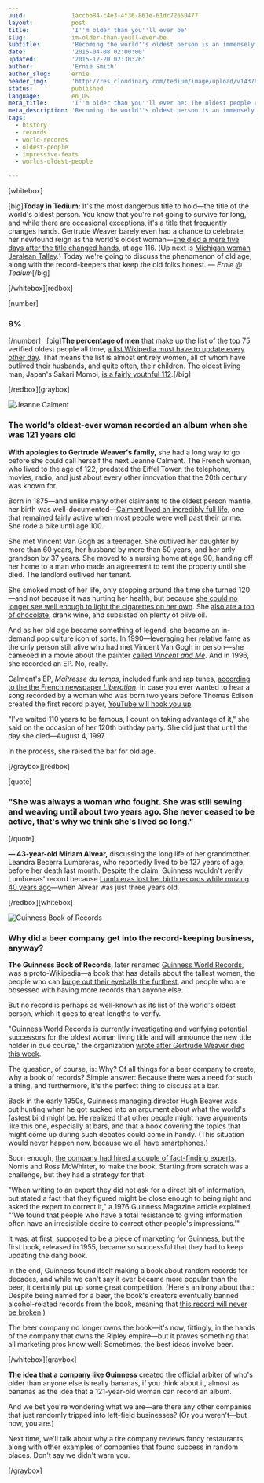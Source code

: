 ```yaml
---
uuid:             1accbb84-c4e3-4f36-861e-61dc72650477
layout:           post
title:            'I''m older than you''ll ever be'
slug:             im-older-than-youll-ever-be
subtitle:         'Becoming the world''s oldest person is an immensely tough job, but someone''s got to do it. Meet the people who have managed to pull it off.'
date:             '2015-04-08 02:00:00'
updated:          '2015-12-20 02:30:26'
author:           'Ernie Smith'
author_slug:      ernie
header_img:       'http://res.cloudinary.com/tedium/image/upload/v1437836152/rwjlops3ir9gakacdkrq'
status:           published
language:         en_US
meta_title:       'I''m older than you''ll ever be: The oldest people ever'
meta_description: 'Becoming the world''s oldest person is an immensely tough job, but someone''s got to do it. Meet the people who have managed to pull it off.'
tags:
  - history
  - records
  - world-records
  - oldest-people
  - impressive-feats
  - worlds-oldest-people

---
```


[whitebox]

[big]**Today in Tedium:** It's the most dangerous title to hold—the title of the world's oldest person. You know that you're not going to survive for long, and while there are occasional exceptions, it's a title that frequently changes hands. Gertrude Weaver barely even had a chance to celebrate her newfound reign as the world's oldest woman—[she died a mere five days after the title changed hands](http://www.latimes.com/nation/nationnow/la-na-nn-arkansas-worlds-oldest-person-dies-20150406-story.html), at age 116. (Up next is [Michigan woman Jeralean Talley](http://www.freep.com/story/news/local/michigan/wayne/2015/04/06/jeralean-talley-oldest-world/25386109/).) Today we're going to discuss the phenomenon of old age, along with the record-keepers that keep the old folks honest. *— Ernie @ Tedium*[/big]

[/whitebox][redbox]

[number]
### 9%
[/number]
 
[big]**The percentage of men** that make up the list of the top 75 verified oldest people all time, [a list Wikipedia must have to update every other day](http://en.wikipedia.org/wiki/List_of_the_verified_oldest_people). That means the list is almost entirely women, all of whom have outlived their husbands, and quite often, their children. The oldest living man, Japan's Sakari Momoi, [is a fairly youthful 112](http://www.guinnessworldrecords.com/news/2015/2/happy-112th-birthday-to-sakari-momoi-the%20worlds-oldest-living-man).[/big]

[/redbox][graybox]

![Jeanne Calment](http://res.cloudinary.com/tedium/image/upload/v1437835796/jec2wxhgsxgrrljimi4g.jpg)

### The world's oldest-ever woman recorded an album when she was 121 years old

**With apologies to Gertrude Weaver's family,** she had a long way to go before she could call herself the next Jeanne Calment. The French woman, who lived to the age of 122, predated the Eiffel Tower, the telephone, movies, radio, and just about every other innovation that the 20th century was known for.

Born in 1875—and unlike many other claimants to the oldest person mantle, her birth was well-documented—[Calment lived an incredibly full life](http://www.nytimes.com/1997/08/05/world/jeanne-calment-world-s-elder-dies-at-122.html), one that remained fairly active when most people were well past their prime. She rode a bike until age 100.

She met Vincent Van Gogh as a teenager. She outlived her daughter by more than 60 years, her husband by more than 50 years, and her only grandson by 37 years. She moved to a nursing home at age 90, handing off her home to a man who made an agreement to rent the property until she died. The landlord outlived her tenant.

She smoked most of her life, only stopping around the time she turned 120—and not because it was hurting her health, but because [she could no longer see well enough to light the cigarettes on her own](http://www.cnn.com/WORLD/9708/04/obit.oldest/). She [also ate a ton of chocolate](http://www.raakachocolate.com/blogs/news/14651993-jeanne-calment-122-years-of-chocolate), drank wine, and subsisted on plenty of olive oil.

And as her old age became something of legend, she became an in-demand pop culture icon of sorts. In 1990—leveraging her relative fame as the only person still alive who had met Vincent Van Gogh in person—she cameoed in a movie about the painter [called _Vincent and Me_](https://www.youtube.com/watch?v=_ADIZoNQP78). And in 1996, she recorded an EP. No, really.

Calment's EP, _Maîtresse du temps_, included funk and rap tunes, [according to the the French newspaper _Liberation_](http://www.liberation.fr/france/1996/02/13/jeanne-calment-120-ans-et-quatre-chansons_162999). In case you ever wanted to hear a song recorded by a woman who was born two years before Thomas Edison created the first record player, [YouTube will hook you up](https://www.youtube.com/watch?v=3Xh0KqhgNvw).

"I've waited 110 years to be famous, I count on taking advantage of it," she said on the occasion of her 120th birthday party. She did just that until the day she died—August 4, 1997.

In the process, she raised the bar for old age.

[/graybox][redbox]

[quote]
### "She was always a woman who fought. She was still sewing and weaving until about two years ago. She never ceased to be active, that's why we think she's lived so long."
[/quote]

**— 43-year-old Miriam Alvear,** discussing the long life of her grandmother. Leandra Becerra Lumbreras, who reportedly lived to be 127 years of age, before her death last month. Despite the claim, Guinness wouldn't verify Lumbreras' record because [Lumbreras lost her birth records while moving 40 years ago](http://www.telegraph.co.uk/news/11066298/Mexican-woman-becomes-worlds-oldest-person-but-lost-her-only-proof-40-years-ago.html)—when Alvear was just three years old.

[/redbox][whitebox]

![Guinness Book of Records](http://res.cloudinary.com/tedium/image/upload/v1437835995/t7xvaxigv3brmqawrpgc.jpg)

### Why did a beer company get into the record-keeping business, anyway?

**The Guinness Book of Records,** later renamed [Guinness World Records](http://www.guinnessworldrecords.com/), was a proto-Wikipedia—a book that has details about the tallest women, the people who can [bulge out their eyeballs the furthest](https://www.youtube.com/watch?v=NL-W81uTaWo), and people who are obsessed with having more records than anyone else.

But no record is perhaps as well-known as its list of the world's oldest person, which it goes to great lengths to verify.

"Guinness World Records is currently investigating and verifying potential successors for the oldest woman living title and will announce the new title holder in due course," the organization [wrote after Gertrude Weaver died this week](http://www.guinnessworldrecords.com/news/2015/4/guinness-world-records-statement-gertrude-weaver-1898-2015).

The question, of course, is: Why? Of all things for a beer company to create, why a book of records? Simple answer: Because there was a need for such a thing, and furthermore, it's the perfect thing to discuss at a bar.

Back in the early 1950s, Guinness managing director Hugh Beaver was out hunting when he got sucked into an argument about what the world's fastest bird might be. He realized that other people might have arguments like this one, especially at bars, and that a book covering the topics that might come up during such debates could come in handy. (This situation would never happen now, because we all have smartphones.)

Soon enough, [the company had hired a couple of fact-finding experts](http://www.book-of-records.info/history.html), Norris and Ross McWhirter, to make the book. Starting from scratch was a challenge, but they had a strategy for that:

"When writing to an expert they did not ask for a direct bit of information, but stated a fact that they figured might be close enough to being right and asked the expert to correct it," a 1976 Guinness Magazine article explained. "'We found that people who have a total resistance to giving information often have an irresistible desire to correct other people's impressions.'"

It was, at first, supposed to be a piece of marketing for Guinness, but the first book, released in 1955, became so successful that they had to keep updating the dang book.

In the end, Guinness found itself making a book about random records for decades, and while we can't say it ever became more popular than the beer, it certainly put up some great competition. (Here's an irony about that: Despite being named for a beer, the book's creators eventually banned alcohol-related records from the book, meaning that [this record will never be broken](http://www.beerrecord.com/).)

The beer company no longer owns the book—it's now, fittingly, in the hands of the company that owns the Ripley empire—but it proves something that all marketing pros know well: Sometimes, the best ideas involve beer.

[/whitebox][graybox]

**The idea that a company like Guinness** created the official arbiter of who's older than anyone else is really bananas, if you think about it, almost as bananas as the idea that a 121-year-old woman can record an album.

And we bet you're wondering what we are—are there any other companies that just randomly tripped into left-field businesses? (Or you weren't—but now, you are.)

Next time, we'll talk about why a tire company reviews fancy restaurants, along with other examples of companies that found success in random places. Don't say we didn't warn you.

[/graybox]
